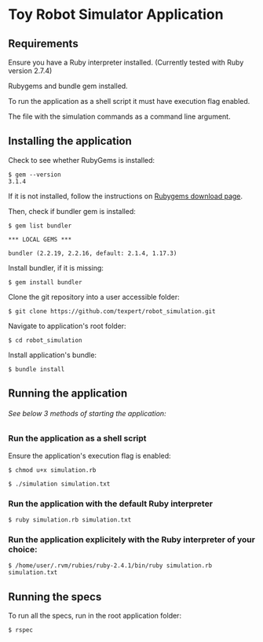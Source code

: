 # Toy Robot Simulator Application

## Requirements

Ensure you have a Ruby interpreter installed. (Currently tested with Ruby version 2.7.4)

Rubygems and bundle gem installed.

To run the application as a shell script it must have execution flag enabled.

The file with the simulation commands as a command line argument.

## Installing the application

Check to see whether RubyGems is installed:

```
$ gem --version
3.1.4
```

If it is not installed, follow the instructions on [Rubygems download page](https://rubygems.org/pages/download/).

Then, check if bundler gem is installed:

```
$ gem list bundler

*** LOCAL GEMS ***

bundler (2.2.19, 2.2.16, default: 2.1.4, 1.17.3)

```

Install bundler, if it is missing:

```
$ gem install bundler
```

Clone the git repository into a user accessible folder:

```
$ git clone https://github.com/texpert/robot_simulation.git
```

Navigate to application's root folder:

```
$ cd robot_simulation
```

Install application's bundle:

```
$ bundle install
```

## Running the application

###### See below 3 methods of starting the application:

### Run the application as a shell script

Ensure the application's execution flag is enabled:
```
$ chmod u+x simulation.rb

```

```
$ ./simulation simulation.txt
```

### Run the application with the default Ruby interpreter

```
$ ruby simulation.rb simulation.txt
```

### Run the application explicitely with the Ruby interpreter of your choice:

```
$ /home/user/.rvm/rubies/ruby-2.4.1/bin/ruby simulation.rb simulation.txt
```

## Running the specs

To run all the specs, run in the root application folder:

```
$ rspec
```
